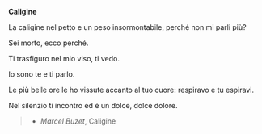 **Caligine**

La caligine nel petto e un peso insormontabile,
perché non mi parli più?

Sei morto, ecco perché.

Ti trasfiguro nel mio viso, ti vedo.

Io sono te e ti parlo.

Le più belle ore le ho vissute accanto al tuo cuore: respiravo e tu espiravi.

Nel silenzio ti incontro ed é un dolce, dolce dolore.

> - _Marcel Buzet_, Caligine
